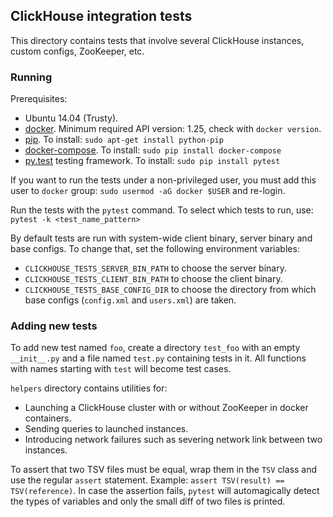 ## ClickHouse integration tests

This directory contains tests that involve several ClickHouse instances, custom configs, ZooKeeper, etc.

### Running

Prerequisites:
* Ubuntu 14.04 (Trusty).
* [docker](https://www.docker.com/community-edition#/download). Minimum required API version: 1.25, check with `docker version`.
* [pip](https://pypi.python.org/pypi/pip). To install: `sudo apt-get install python-pip`
* [docker-compose](https://docs.docker.com/compose/). To install: `sudo pip install docker-compose`
* [py.test](https://docs.pytest.org/) testing framework. To install: `sudo pip install pytest`

If you want to run the tests under a non-privileged user, you must add this user to `docker` group: `sudo usermod -aG docker $USER` and re-login.

Run the tests with the `pytest` command. To select which tests to run, use: `pytest -k <test_name_pattern>`

By default tests are run with system-wide client binary, server binary and base configs. To change that,
set the following environment variables:
* `CLICKHOUSE_TESTS_SERVER_BIN_PATH` to choose the server binary.
* `CLICKHOUSE_TESTS_CLIENT_BIN_PATH` to choose the client binary.
* `CLICKHOUSE_TESTS_BASE_CONFIG_DIR` to choose the directory from which base configs (`config.xml` and
  `users.xml`) are taken.

### Adding new tests

To add new test named `foo`, create a directory `test_foo` with an empty `__init__.py` and a file
named `test.py` containing tests in it. All functions with names starting with `test` will become test cases.

`helpers` directory contains utilities for:
* Launching a ClickHouse cluster with or without ZooKeeper in docker containers.
* Sending queries to launched instances.
* Introducing network failures such as severing network link between two instances.

To assert that two TSV files must be equal, wrap them in the `TSV` class and use the regular `assert`
statement. Example: `assert TSV(result) == TSV(reference)`. In case the assertion fails, `pytest`
will automagically detect the types of variables and only the small diff of two files is printed.
